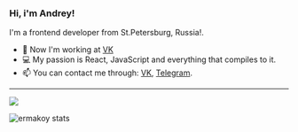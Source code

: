 ### Hi, i'm Andrey!
I'm a frontend developer from St.Petersburg, Russia!. 

- 📱  Now I'm working at [VK](https://github.com/VKCOM/)
- 💻  My passion is React, JavaScript and everything that compiles to it.
- 📫  You can contact me through: [VK](https://vk.com/ermakoy), [Telegram](https://t.me/ermakoy).

---
![](https://komarev.com/ghpvc/?username=your-github-username)

![ermakoy stats](https://github-readme-stats.vercel.app/api?username=ermakoy&count_private=true&show_icons=true&theme=prussian)
